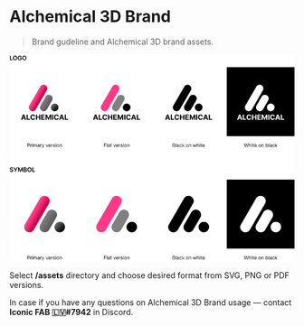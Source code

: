 # Alchemical 3D Brand

> Brand gudeline and Alchemical 3D brand assets.

![Alchemical 3D master guideline!](/images/alchemical-cd-master-guideline.png "Alchemical 3D master guideline")

Select **/assets** directory and choose desired format from SVG, PNG or PDF versions.

In case if you have any questions on Alchemical 3D Brand usage — contact **Iconic FAB 🇱🇻#7942** in Discord.
